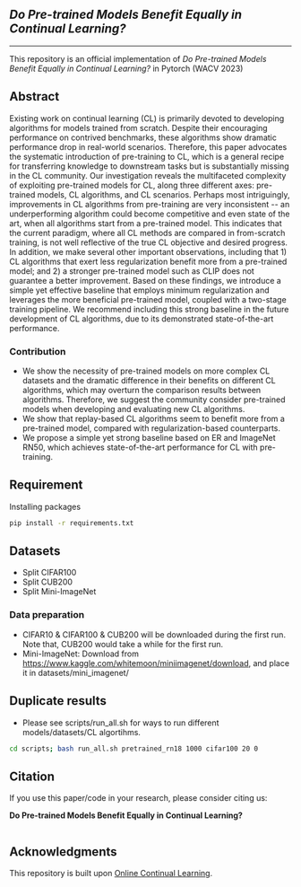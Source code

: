 ## *Do Pre-trained Models Benefit Equally in Continual Learning?*
----

This repository is an official implementation of *Do Pre-trained Models Benefit Equally in Continual Learning?* in Pytorch (WACV 2023)


## Abstract
Existing work on continual learning (CL) is primarily devoted to developing algorithms for models trained from scratch. Despite their encouraging performance on contrived benchmarks, these algorithms show dramatic performance drop in real-world scenarios. Therefore, this paper advocates the systematic introduction of pre-training to CL, which is a general recipe for transferring knowledge to downstream tasks but is substantially missing in the CL community. Our investigation reveals the multifaceted complexity of exploiting pre-trained models for CL, along three different axes: pre-trained models, CL algorithms, and CL scenarios. Perhaps most intriguingly, improvements in CL algorithms from pre-training are very inconsistent -- an underperforming algorithm could become competitive and even state of the art, when all algorithms start from a pre-trained model. This indicates that the current paradigm, where all CL methods are compared in from-scratch training, is not well reflective of the true CL objective and desired progress. In addition, we make several other important observations, including that 1) CL algorithms that exert less regularization benefit more from a pre-trained model; and 2) a stronger pre-trained model such as CLIP does not guarantee a better improvement. Based on these findings, we introduce a simple yet effective baseline that employs minimum regularization and leverages the more beneficial pre-trained model, coupled with a two-stage training pipeline. We recommend including this strong baseline in the future development of CL algorithms, due to its demonstrated state-of-the-art performance.
### Contribution
- We show the necessity of pre-trained models on more complex CL datasets and the dramatic difference in their benefits on different CL algorithms, which may overturn the comparison results between algorithms. Therefore, we suggest the community consider pre-trained models when developing and evaluating new CL algorithms.
- We show that replay-based CL algorithms seem to benefit more from a pre-trained model, compared with regularization-based counterparts.
- We propose a simple yet strong baseline based on ER and ImageNet RN50, which achieves state-of-the-art performance for CL with pre-training.


## Requirement
Installing packages
```sh
pip install -r requirements.txt
```

## Datasets 
- Split CIFAR100
- Split CUB200
- Split Mini-ImageNet

  
### Data preparation
- CIFAR10 & CIFAR100 & CUB200 will be downloaded during the first run. Note that, CUB200 would take a while for the first run.
- Mini-ImageNet: Download from https://www.kaggle.com/whitemoon/miniimagenet/download, and place it in datasets/mini_imagenet/


## Duplicate results
- Please see scripts/run_all.sh for ways to run different models/datasets/CL algortihms.
```sh
cd scripts; bash run_all.sh pretrained_rn18 1000 cifar100 20 0
```


## Citation 
If you use this paper/code in your research, please consider citing us:

**Do Pre-trained Models Benefit Equally in Continual Learning?**

```
```


## Acknowledgments
This repository is built upon [Online Continual Learning](https://github.com/RaptorMai/online-continual-learning).
